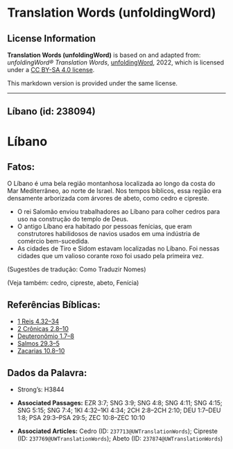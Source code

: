 # Translation Words (unfoldingWord)

## License Information

**Translation Words (unfoldingWord)** is based on and adapted from: _unfoldingWord® Translation Words_, [unfoldingWord](https://unfoldingword.org/utw), 2022, which is licensed under a [CC BY-SA 4.0 license](https://creativecommons.org/licenses/by-sa/4.0/legalcode.en).

This markdown version is provided under the same license.



--------------------------------

## Líbano (id: 238094)

Líbano
======

Fatos:
------

O Líbano é uma bela região montanhosa localizada ao longo da costa do Mar Mediterrâneo, ao norte de Israel. Nos tempos bíblicos, essa região era densamente arborizada com árvores de abeto, como cedro e cipreste.

* O rei Salomão enviou trabalhadores ao Líbano para colher cedros para uso na construção do templo de Deus.
* O antigo Líbano era habitado por pessoas fenícias, que eram construtores habilidosos de navios usados em uma indústria de comércio bem\-sucedida.
* As cidades de Tiro e Sidom estavam localizadas no Líbano. Foi nessas cidades que um valioso corante roxo foi usado pela primeira vez.

(Sugestões de tradução: Como Traduzir Nomes)

(Veja também: cedro, cipreste, abeto, Fenícia)

Referências Bíblicas:
---------------------

* [1 Reis 4\.32–34](https://ref.ly/1Kgs4:32-1Kgs4:34)
* [2 Crônicas 2\.8–10](https://ref.ly/2Chr2:8-2Chr2:10)
* [Deuteronômio 1\.7–8](https://ref.ly/Deut1:7-Deut1:8)
* [Salmos 29\.3–5](https://ref.ly/Ps29:3-Ps29:5)
* [Zacarias 10\.8–10](https://ref.ly/Zech10:8-Zech10:10)

Dados da Palavra:
-----------------

* Strong’s: H3844

* **Associated Passages:** EZR 3:7; SNG 3:9; SNG 4:8; SNG 4:11; SNG 4:15; SNG 5:15; SNG 7:4; 1KI 4:32–1KI 4:34; 2CH 2:8–2CH 2:10; DEU 1:7–DEU 1:8; PSA 29:3–PSA 29:5; ZEC 10:8–ZEC 10:10
* **Associated Articles:** Cedro (ID: `237713@UWTranslationWords`); Cipreste (ID: `237769@UWTranslationWords`); Abeto (ID: `237874@UWTranslationWords`)

